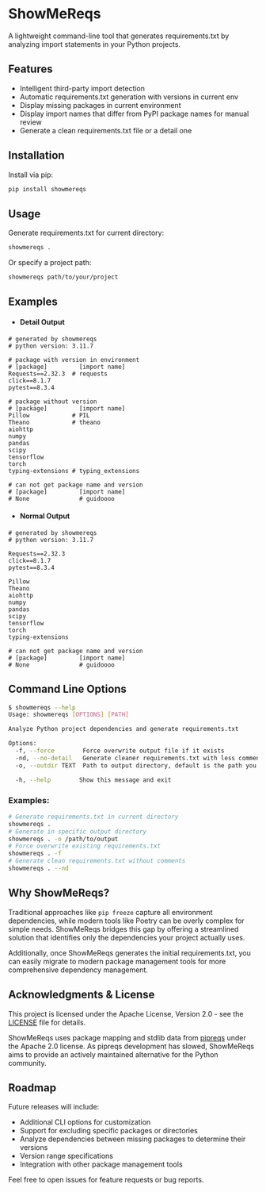 # ShowMeReqs

A lightweight command-line tool that generates requirements.txt by analyzing import statements in your Python projects.

## Features

-   Intelligent third-party import detection
-   Automatic requirements.txt generation with versions in current env
-   Display missing packages in current environment
-   Display import names that differ from PyPI package names for manual review
-   Generate a clean requirements.txt file or a detail one

## Installation

Install via pip:

```bash
pip install showmereqs
```

## Usage

Generate requirements.txt for current directory:

```bash
showmereqs .
```

Or specify a project path:

```bash
showmereqs path/to/your/project
```

## Examples

-   #### Detail Output

```
# generated by showmereqs
# python version: 3.11.7

# package with version in environment
# [package]         [import name]
Requests==2.32.3  # requests
click==8.1.7
pytest==8.3.4

# package without version
# [package]         [import name]
Pillow            # PIL
Theano            # theano
aiohttp
numpy
pandas
scipy
tensorflow
torch
typing-extensions # typing_extensions

# can not get package name and version
# [package]         [import name]
# None              # guidoooo
```

-   #### Normal Output

```
# generated by showmereqs
# python version: 3.11.7

Requests==2.32.3
click==8.1.7
pytest==8.3.4

Pillow
Theano
aiohttp
numpy
pandas
scipy
tensorflow
torch
typing-extensions

# can not get package name and version
# [package]         [import name]
# None              # guidoooo

```

## Command Line Options

```bash
$ showmereqs --help
Usage: showmereqs [OPTIONS] [PATH]

Analyze Python project dependencies and generate requirements.txt

Options:
  -f, --force        Force overwrite output file if it exists
  -nd, --no-detail   Generate cleaner requirements.txt with less comments
  -o, --outdir TEXT  Path to output directory, default is the path you give

  -h, --help        Show this message and exit
```

### Examples:

```bash
# Generate requirements.txt in current directory
showmereqs .
# Generate in specific output directory
showmereqs . -o /path/to/output
# Force overwrite existing requirements.txt
showmereqs . -f
# Generate clean requirements.txt without comments
showmereqs . --nd
```

## Why ShowMeReqs?

Traditional approaches like `pip freeze` capture all environment dependencies, while modern tools like Poetry can be overly complex for simple needs. ShowMeReqs bridges this gap by offering a streamlined solution that identifies only the dependencies your project actually uses.

Additionally, once ShowMeReqs generates the initial requirements.txt, you can easily migrate to modern package management tools for more comprehensive dependency management.

## Acknowledgments & License

This project is licensed under the Apache License, Version 2.0 - see the [LICENSE](LICENSE) file for details.

ShowMeReqs uses package mapping and stdlib data from [pipreqs](https://github.com/bndr/pipreqs/) under the Apache 2.0 license. As pipreqs development has slowed, ShowMeReqs aims to provide an actively maintained alternative for the Python community.

## Roadmap

Future releases will include:

-   Additional CLI options for customization
-   Support for excluding specific packages or directories
-   Analyze dependencies between missing packages to determine their versions
-   Version range specifications
-   Integration with other package management tools

Feel free to open issues for feature requests or bug reports.
